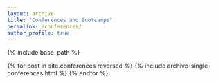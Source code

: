 ```yaml
---
layout: archive
title: "Conferences and Bootcamps"
permalink: /conferences/
author_profile: true
---
```

{% include base_path %}

{% for post in site.conferences reversed %}
  {% include archive-single-conferences.html %}
{% endfor %}